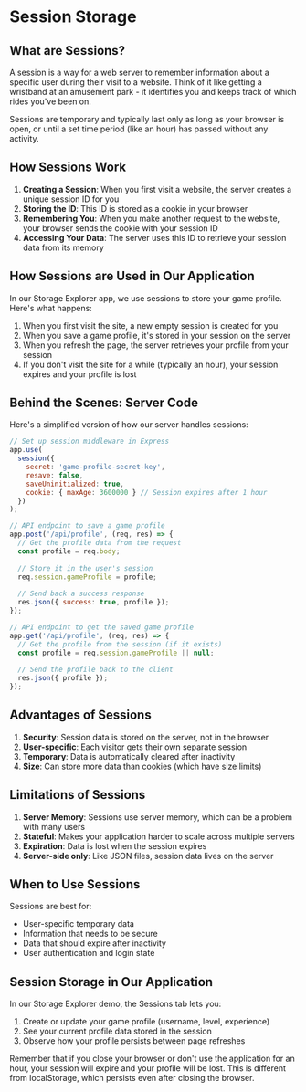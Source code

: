 # Session Storage

## What are Sessions?

A session is a way for a web server to remember information about a specific user during their visit to a website. Think of it like getting a wristband at an amusement park - it identifies you and keeps track of which rides you've been on.

Sessions are temporary and typically last only as long as your browser is open, or until a set time period (like an hour) has passed without any activity.

## How Sessions Work

1. **Creating a Session**: When you first visit a website, the server creates a unique session ID for you
2. **Storing the ID**: This ID is stored as a cookie in your browser
3. **Remembering You**: When you make another request to the website, your browser sends the cookie with your session ID
4. **Accessing Your Data**: The server uses this ID to retrieve your session data from its memory

## How Sessions are Used in Our Application

In our Storage Explorer app, we use sessions to store your game profile. Here's what happens:

1. When you first visit the site, a new empty session is created for you
2. When you save a game profile, it's stored in your session on the server
3. When you refresh the page, the server retrieves your profile from your session
4. If you don't visit the site for a while (typically an hour), your session expires and your profile is lost

## Behind the Scenes: Server Code

Here's a simplified version of how our server handles sessions:

```javascript
// Set up session middleware in Express
app.use(
  session({
    secret: 'game-profile-secret-key',
    resave: false,
    saveUninitialized: true,
    cookie: { maxAge: 3600000 } // Session expires after 1 hour
  })
);

// API endpoint to save a game profile
app.post('/api/profile', (req, res) => {
  // Get the profile data from the request
  const profile = req.body;
  
  // Store it in the user's session
  req.session.gameProfile = profile;
  
  // Send back a success response
  res.json({ success: true, profile });
});

// API endpoint to get the saved game profile
app.get('/api/profile', (req, res) => {
  // Get the profile from the session (if it exists)
  const profile = req.session.gameProfile || null;
  
  // Send the profile back to the client
  res.json({ profile });
});
```

## Advantages of Sessions

1. **Security**: Session data is stored on the server, not in the browser
2. **User-specific**: Each visitor gets their own separate session
3. **Temporary**: Data is automatically cleared after inactivity
4. **Size**: Can store more data than cookies (which have size limits)

## Limitations of Sessions

1. **Server Memory**: Sessions use server memory, which can be a problem with many users
2. **Stateful**: Makes your application harder to scale across multiple servers
3. **Expiration**: Data is lost when the session expires
4. **Server-side only**: Like JSON files, session data lives on the server

## When to Use Sessions

Sessions are best for:
- User-specific temporary data
- Information that needs to be secure
- Data that should expire after inactivity
- User authentication and login state

## Session Storage in Our Application

In our Storage Explorer demo, the Sessions tab lets you:
1. Create or update your game profile (username, level, experience)
2. See your current profile data stored in the session
3. Observe how your profile persists between page refreshes

Remember that if you close your browser or don't use the application for an hour, your session will expire and your profile will be lost. This is different from localStorage, which persists even after closing the browser.